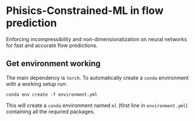 # Phisics-Constrained-ML in flow prediction

Enforcing incompressibility and non-dimensionalization on neural networks for fast and accurate flow predictions.

## Get environment working

The main dependency is `torch`.
To automatically create a `conda` environment with a working setup run:
```
conda env create -f environment.yml
```
This will create a `conda` environment named `ml` (first line in `environment.yml`) containing all the required packages.